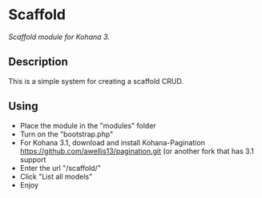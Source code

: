 # Scaffold

*Scaffold module for Kohana 3.*

## Description

This is a simple system for creating a scaffold CRUD.

## Using

- Place the module in the "modules" folder
- Turn on the "bootstrap.php"
- For Kohana 3.1, download and install Kohana-Pagination https://github.com/awellis13/pagination.git (or another fork that has 3.1 support
- Enter the url "/scaffold/"
- Click "List all models"
- Enjoy
